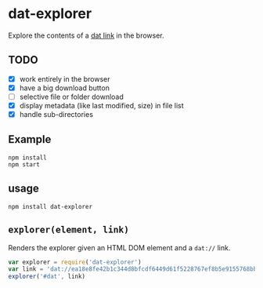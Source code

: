 # dat-explorer

Explore the contents of a [dat link](http://github.com/maxogden/dat) in the browser.

## TODO

- [x] work entirely in the browser
- [x] have a big download button
- [ ] selective file or folder download
- [x] display metadata (like last modified, size) in file list
- [x] handle sub-directories

## Example

```
npm install
npm start
```


## usage

```npm install dat-explorer```

## `explorer(element, link)`

Renders the explorer given an HTML DOM element and a `dat://` link.

```js
var explorer = require('dat-explorer')
var link = 'dat://ea18e8fe42b1c344d8bfcdf6449d61f5228767ef8b5e9155768bba436245af84'
explorer('#dat', link)
```
